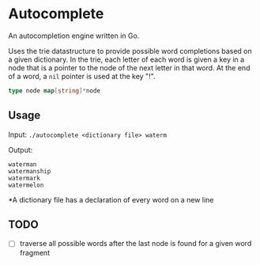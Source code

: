 # Autocomplete

An autocompletion engine written in Go.

Uses the trie datastructure to provide possible word completions based on a given dictionary. In the trie, each letter of each word is given a key in a node that is a pointer to the node of the next letter in that word. At the end of a word, a `nil` pointer is used at the key "!".

```go
type node map[string]*node
```

## Usage

Input:
`./autocomplete <dictionary file> waterm`

Output:

```
waterman
watermanship
watermark
watermelon
```

\*A dictionary file has a declaration of every word on a new line

## TODO

- [ ] traverse all possible words after the last node is found for a given word fragment
